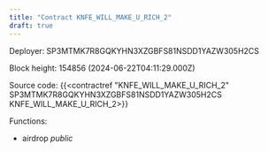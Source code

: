 ```yaml
---
title: "Contract KNFE_WILL_MAKE_U_RICH_2"
draft: true
---
```

Deployer: SP3MTMK7R8GQKYHN3XZGBFS81NSDD1YAZW305H2CS


 



Block height: 154856 (2024-06-22T04:11:29.000Z)

Source code: {{<contractref "KNFE_WILL_MAKE_U_RICH_2" SP3MTMK7R8GQKYHN3XZGBFS81NSDD1YAZW305H2CS KNFE_WILL_MAKE_U_RICH_2>}}

Functions:

* airdrop _public_
